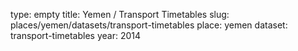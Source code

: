 type: empty
title: Yemen / Transport Timetables
slug: places/yemen/datasets/transport-timetables
place: yemen
dataset: transport-timetables
year: 2014
